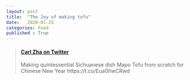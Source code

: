 ```yaml
---
layout: post
title:  "The Joy of making tofu"
date:   2020-01-25 
categories: Food
published : True
---
```



<blockquote class="embedly-card"><h4><a href="https://mobile.twitter.com/CarlZha/status/1220897780123615232?s=09">Carl Zha on Twitter</a></h4><p>Making quintessential Sichuanese dish Mapo Tofu from scratch for Chinese New Year https://t.co/Eua0hwCRwd</p></blockquote> <script async src="//cdn.embedly.com/widgets/platform.js" charset="UTF-8"></script>
